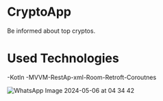 # CryptoApp 

Be informed about top cryptos. 

# Used Technologies 
-Kotln -MVVM-RestAp-xml-Room-Retroft-Coroutnes 

![WhatsApp Image 2024-05-06 at 04 34 42](https://i.hizliresim.com/7437a0l.jpeg)


